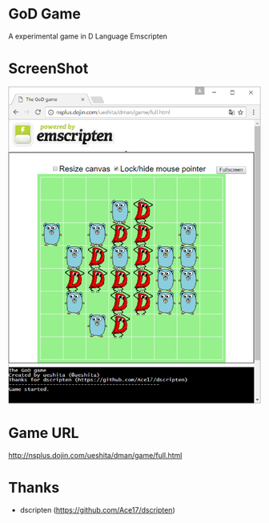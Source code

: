 # GoD Game
A experimental game in D Language Emscripten

# ScreenShot
![](ss.png)

# Game URL
http://nsplus.dojin.com/ueshita/dman/game/full.html

# Thanks
- dscripten (https://github.com/Ace17/dscripten)
